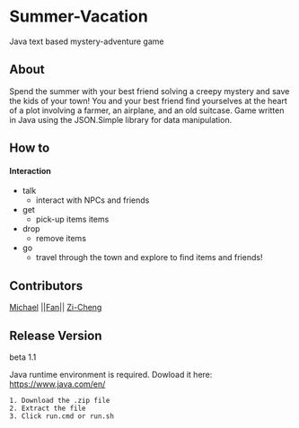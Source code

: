 # Summer-Vacation
Java text based mystery-adventure game


## About
Spend the summer with your best friend solving a creepy mystery and save the kids of your town!
You and your best friend find yourselves at the heart of a plot involving a farmer, an airplane, and an old suitcase.
Game written in Java using the JSON.Simple library for data manipulation.


## How to
#### Interaction 
* talk
  * interact with NPCs and friends
* get
  * pick-up items items  
* drop
  * remove items  
* go
  * travel through the town and explore to find items and friends! 
   

## Contributors
[Michael](https://github.com/AgentKD6-37) ||[Fan](https://github.com/fanwu513)|| [Zi-Cheng](https://github.com/thrashghost)

## Release Version
beta 1.1 

Java runtime environment is required. Dowload it here:
https://www.java.com/en/

```Installation Instructions:
1. Download the .zip file
2. Extract the file
3. Click run.cmd or run.sh
